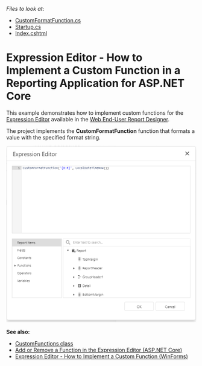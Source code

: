 <!-- default file list -->
*Files to look at*:

* [CustomFormatFunction.cs](./CustomFunctionInExpressionAspNetCore/Services/CustomFormatFunction.cs)
* [Startup.cs](./CustomFunctionInExpressionAspNetCore/Startup.cs)
* [Index.cshtml](./CustomFunctionInExpressionAspNetCore/Views/Home/Index.cshtml)
<!-- default file list end -->

# Expression Editor - How to Implement a Custom Function in a Reporting Application for ASP.NET Core

This example demonstrates how to implement custom functions for the [Expression Editor](https://docs.devexpress.com/XtraReports/114059/web-reporting/gui/interface-elements/expression-editor) available in the [Web End-User Report Designer](https://docs.devexpress.com/XtraReports/119176/web-reporting/web-end-user-report-designer).

The project implements the **CustomFormatFunction** function that formats a value with the specified format string.

![Custom Function in Expression Editor](images/screenshot.png)

**See also:**
- [CustomFunctions class](https://docs.devexpress.com/XtraReports/DevExpress.XtraReports.Expressions.CustomFunctions)
- [Add or Remove a Function in the Expression Editor (ASP.NET Core)](https://docs.devexpress.com/XtraReports/403261)
- [Expression Editor - How to Implement a Custom Function (WinForms)](https://github.com/DevExpress-Examples/Reporting_expression-editor-how-to-implement-a-custom-new-line-and-format-functions-t211298)

